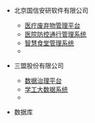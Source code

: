 - 北京国信安研软件有限公司

  - [医疗废弃物管理平台](contents/医疗废弃物管理平台.md)
  - [医院防控通行管理系统](desgin-pattern/工厂模式超详解（代码示例）.md)
  - [智慧食堂管理系统](desgin-pattern/设计模式之原型模式.md)
  - [](desgin-pattern/设计模式之代理模式.md)

- 三盟股份有限公司

  - [数据治理平台](spring/【10分钟学Spring】：（一）初识Spring框架.md)
  - [学工大数据系统](spring/【10分钟学Spring】：（二）一文搞懂spring依赖注入（DI）.md)
  - [](spring/【10分钟学Spring】：（三）你了解spring的高级装配吗_条件化装配bean.md)

- 数据库